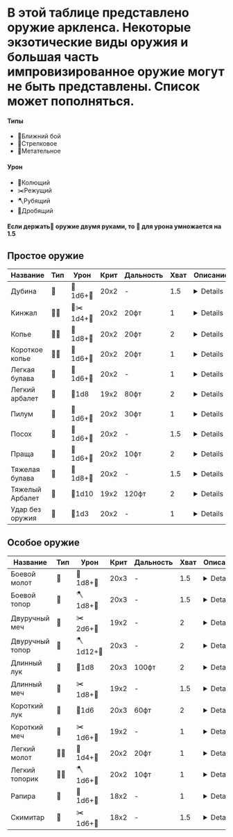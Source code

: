 # В этой таблице представлено оружие аркленса. Некоторые экзотические виды оружия и большая часть импровизированное оружие могут не быть представлены. Список может пополняться.
#### Типы
+ 🔪Ближний бой
+ 🏹Стрелковое
+ 🥏Метательное
#### Урон
+ 📌Колющий
+ ✂️Режущий
+ 🪓Рубящий
+ 🥌Дробящий

#### Если держать🔪 оружие двумя руками, то 💪 для урона умножается на 1.5

## Простое оружие
Название        | Тип        | Урон        | Крит  | Дальность | Хват | Описание
---             | ---        | ---         | ---   | ---       | --- | ---
Дубина          | 🔪         | 🥌1d6+💪    | 20x2  | -     | 1.5 | <details>Lorem Ipsum</details>
Кинжал          | 🔪🥏       | 📌✂️1d4+💪  | 20x2  | 20фт  | 1   | <details>Lorem Ipsum</details>
Копье           | 🔪🥏       | 📌1d8+💪    | 20x2  | 20фт  | 2   | <details>Lorem Ipsum</details>
Короткое копье  | 🔪🥏       | 📌1d6+💪    | 20x2  | 20фт  | 1   | <details>Lorem Ipsum</details>
Легкая булава   | 🔪         | 🥌1d6+💪    | 20x2  | -     | 1   | <details>Lorem Ipsum</details>
Легкий арбалет  | 🏹         | 📌1d8       | 19x2  | 80фт  | 2   | <details>Lorem Ipsum</details>
Пилум           | 🥏         | 📌1d6+💪    | 20x2  | 30фт  | 1   | <details>Lorem Ipsum</details>
Посох           | 🔪         | 🥌1d6+💪    | 20x2  | -     | 1.5 | <details>Lorem Ipsum</details>
Праща           | 🏹         | 🥌1d6+💪    | 20x2  | 10фт  | 2   | <details>Lorem Ipsum</details>
Тяжелая булава  | 🔪         | 🥌1d8+💪    | 20x2  | -     | 1.5 | <details>Lorem Ipsum</details>
Тяжелый Арбалет | 🏹         | 📌1d10      | 19x2  | 120фт | 2   | <details>Lorem Ipsum</details>
Удар без оружия | 🔪         | 🥌1d3       | 20x2  | -     | 1   | <details>Lorem Ipsum</details>

## Особое оружие
Название        | Тип        | Урон        | Крит  | Дальность | Хват | Описание
---             | ---        | ---         | ---   | ---       | --- | ---
Боевой молот    | 🔪         | 🥌1d8+💪    | 20x3  | -     | 1.5 | <details>Lorem Ipsum</details>
Боевой топор    | 🔪         | 🪓1d8+💪    | 20x3  | -     | 1.5 | <details>Lorem Ipsum</details>
Двуручный меч   | 🔪         | ✂️2d6+💪    | 19x2  | -     | 2   | <details>Lorem Ipsum</details>
Двуручный топор | 🔪         | 🪓1d12+💪   | 20x3  | -     | 2   | <details>Lorem Ipsum</details>
Длинный лук     | 🏹         | 📌1d8       | 20x3  | 100фт | 2   | <details>Lorem Ipsum</details>
Длинный меч     | 🔪         | ✂️1d8+💪    | 19x2  | -     | 1.5 | <details>Lorem Ipsum</details>
Короткий лук    | 🏹         | 📌1d6       | 20x3  | 60фт  | 2   | <details>Lorem Ipsum</details>
Короткий меч    | 🔪         | ✂️1d6+💪    | 19x2  | -     | 1   | <details>Lorem Ipsum</details>
Легкий молот    | 🔪🥏       | 🥌1d4+💪    | 20x2  | 20фт  | 1   | <details>Lorem Ipsum</details>
Легкий топорик  | 🔪🥏       | 🪓1d6+💪    | 20x2  | 10фт  | 1   | <details>Lorem Ipsum</details>
Рапира          | 🔪         | 📌1d6+💪    | 18x2  | -     | 1   | <details>Lorem Ipsum</details>
Скимитар        | 🔪         | ✂️1d6+💪    | 18x2  | -     | 1.5 | <details>Lorem Ipsum</details>


